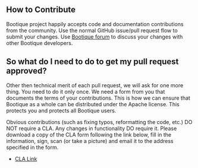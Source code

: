 <!--
     Licensed to the ObjectStyle LLC under one
   or more contributor license agreements.  See the NOTICE file
   distributed with this work for additional information
   regarding copyright ownership.  The ObjectStyle LLC licenses
   this file to you under the Apache License, Version 2.0 (the
   “License”); you may not use this file except in compliance
   with the License.  You may obtain a copy of the License at

     http://www.apache.org/licenses/LICENSE-2.0

   Unless required by applicable law or agreed to in writing,
   software distributed under the License is distributed on an
   “AS IS” BASIS, WITHOUT WARRANTIES OR CONDITIONS OF ANY
   KIND, either express or implied.  See the License for the
   specific language governing permissions and limitations
   under the License.
  -->

## How to Contribute

Bootique project happily accepts code and documentation contributions from the community. Use the normal GitHub
issue/pull request flow to submit your changes. Use [Bootique forum](https://groups.google.com/forum/#!forum/bootique-user) 
to discuss your changes with other Bootique developers.

## So what do I need to do to get my pull request approved?

Other then technical merit of each pull request, we 
will ask for one more thing. You need to do it only once. We need a form from you that documents the terms of your 
contributions. This is how we can ensure that Bootique as a whole can be distributed under the Apache license. 
This protects you and protects all Bootique users.

Obvious contributions (such as fixing typos, reformatting the code, etc.) DO NOT require a CLA. Any changes in 
functionality DO require it. Please download a copy of the CLA form following the link below, fill in the information, 
sign, scan (or take a picture) and email it to the address specified in the form.

* [CLA Link](http://www.objectstyle.com/f/cla/icla.pdf)
